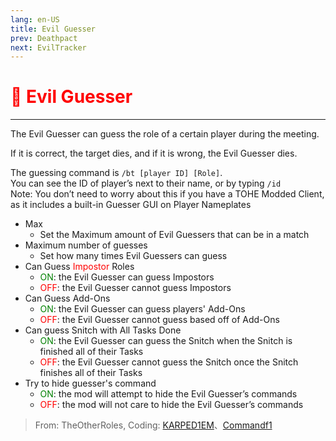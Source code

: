 ```yaml
---
lang: en-US
title: Evil Guesser
prev: Deathpact
next: EvilTracker
---
```


# <font color="red">🔪 <b>Evil Guesser</b></font> <Badge text="Killing" type="tip" vertical="middle"/>
---

The Evil Guesser can guess the role of a certain player during the meeting. 

If it is correct, the target dies, and if it is wrong, the Evil Guesser dies. 

The guessing command is `/bt [player ID] [Role]`.<br>
You can see the ID of player’s next to their name, or by typing `/id`<br>
Note: You don’t need to worry about this if you have a TOHE Modded Client, as it includes a built-in Guesser GUI on Player Nameplates
* Max
  * Set the Maximum amount of Evil Guessers that can be in a match
* Maximum number of guesses
  * Set how many times Evil Guessers can guess
* Can Guess <font color=red>Impostor</font> Roles
  * <font color=green>ON</font>: the Evil Guesser can guess Impostors
  * <font color=red>OFF</font>: the Evil Guesser cannot guess Impostors
* Can Guess Add-Ons
  * <font color=green>ON</font>: the Evil Guesser can guess players' Add-Ons
  * <font color=red>OFF</font>: the Evil Guesser cannot guess based off of Add-Ons
* Can guess Snitch with All Tasks Done
  * <font color=green>ON</font>: the Evil Guesser can guess the Snitch when the Snitch is finished all of their Tasks
  * <font color=red>OFF</font>: the Evil Guesser cannot guess the Snitch once the Snitch finishes all of their Tasks
* Try to hide guesser's command
  * <font color=green>ON</font>: the mod will attempt to hide the Evil Guesser’s commands
  * <font color=red>OFF</font>: the mod will not care to hide the Evil Guesser’s commands

> From: TheOtherRoles, Coding: [KARPED1EM](https://github.com/KARPED1EM)、[Commandf1](https://github.com/commandf1)